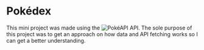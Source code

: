 # Pokédex

This mini project was made using the ![PokéAPI](https://pokeapi.co/) API. The sole purpose of this project was to get an approach on how data and API fetching works so I can get a better understanding.
